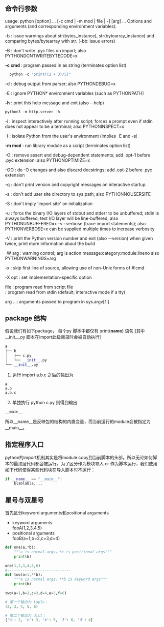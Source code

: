 ## 命令行参数
usage: python [option] ... [-c cmd | -m mod | file | -] [arg] ...
Options and arguments (and corresponding environment variables):  

-b     : issue warnings about str(bytes_instance), str(bytearray_instance)
         and comparing bytes/bytearray with str. (-bb: issue errors)  
       
-B     : don't write .pyc files on import; also PYTHONDONTWRITEBYTECODE=x  

**-c cmd** : program passed in as string (terminates option list)  
```python 
  python -c "print((2 + 3)/5)" 
```
-d     : debug output from parser; also PYTHONDEBUG=x  

-E     : ignore PYTHON* environment variables (such as PYTHONPATH)  

**-h**     : print this help message and exit (also --help) 
```python
python3 -m http.server -h
```

-i     : inspect interactively after running script; forces a prompt even
         if stdin does not appear to be a terminal; also PYTHONINSPECT=x  
         
-I     : isolate Python from the user's environment (implies -E and -s)  

**-m mod** : run library module as a script (terminates option list)  

-O     : remove assert and debug-dependent statements; add .opt-1 before
         .pyc extension; also PYTHONOPTIMIZE=x  
         
-OO    : do -O changes and also discard docstrings; add .opt-2 before
         .pyc extension  
         
-q     : don't print version and copyright messages on interactive startup  

-s     : don't add user site directory to sys.path; also PYTHONNOUSERSITE  

-S     : don't imply 'import site' on initialization  
 
-u     : force the binary I/O layers of stdout and stderr to be unbuffered;
         stdin is always buffered; text I/O layer will be line-buffered;
         also PYTHONUNBUFFERED=x
-v     : verbose (trace import statements); also PYTHONVERBOSE=x
         can be supplied multiple times to increase verbosity  
         
-V     : print the Python version number and exit (also --version)
         when given twice, print more information about the build  
         
-W arg : warning control; arg is action:message:category:module:lineno
         also PYTHONWARNINGS=arg  
         
-x     : skip first line of source, allowing use of non-Unix forms of #!cmd  

-X opt : set implementation-specific option  

file   : program read from script file  
       : program read from stdin (default; interactive mode if a tty)  

arg ...: arguments passed to program in sys.argv[1:]  

## package 结构
假设我们有如下package， 每个py 脚本中都仅有 print(__name__) 语句  [其中__init__.py 脚本在import此级目录时会被自动执行]
```python
a
├── b
│   ├── c.py
│   └── __init__.py
└── __init__.py
```
1. 运行 import a.b.c 之后的输出为

```
a
a.b
a.b.c
```
2. 单独执行 python c.py 则得到输出
```
__main__
```

所以__name__是反映包的结构的内置变量，而当前运行的module会被指定为__main__。

## 指定程序入口
python的import机制其实是将module copy到当前脚本的头部，所以无论如何脚本的最顶层代码都会被运行。为了区分作为模块导入 or 作为脚本运行，我们使用如下代码使得某些代码块在导入脚本时不运行：
```python
if __name__ == "__main__":
    blablabla....
```

## 星号与双星号
首先区分keyword arguments和positional arguments

- keyword arguments  
  fooA(1,2,3,4,5)
- positional arguments  
  fooB(a=1,b=2,c=3,d=4)

```python
def one(a,*b):
    """a is normal args，*b is positional args"""
    print(b)
    
one(1,2,3,4,5,6)
#-----------------------------
def two(a=1,**b):
    """a is normal args，**b is keyword args"""
    print(b)
    
two(a=1,b=2,c=3,d=4,e=5,f=6)

# 第一个输出为 tuple：
(2, 3, 4, 5, 6)

# 第二个输出为 dict：
{'b': 2, 'c': 3, 'e': 5, 'f': 6, 'd': 4}
```
